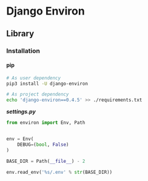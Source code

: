 # Django Environ

## Library

### Installation

#### pip

```sh
# As user dependency
pip3 install -U django-environ

# As project dependency
echo 'django-environ==0.4.5' >> ./requirements.txt
```

***settings.py***

```py
from environ import Env, Path


env = Env(
    DEBUG=(bool, False)
)

BASE_DIR = Path(__file__) - 2

env.read_env('%s/.env' % str(BASE_DIR))
```

